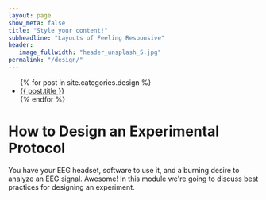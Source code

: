 ```yaml
---
layout: page
show_meta: false
title: "Style your content!"
subheadline: "Layouts of Feeling Responsive"
header:
   image_fullwidth: "header_unsplash_5.jpg"
permalink: "/design/"
---
```

<ul>
    {% for post in site.categories.design %}
    <li><a href="{{ site.url }}{{ site.baseurl }}{{ post.url }}">{{ post.title }}</a></li>
    {% endfor %}
</ul>

# How to Design an Experimental Protocol

You have your EEG headset, software to use it, and a burning desire to analyze an EEG signal. Awesome! In this module we're going
to discuss best practices for designing an experiment. 

